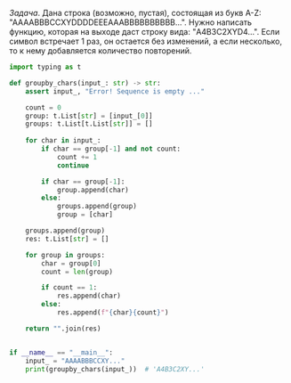 _Задача_. Дана строка (возможно, пустая), состоящая из букв A-Z: "AAAABBBCCXYDDDDEEEAAABBBBBBBBBB...". Нужно написать функцию, которая на выходе даст строку вида: "A4B3C2XYD4...". Если символ встречает 1 раз, он остается без изменений, а если несколько, то к нему добавляется количество повторений.
```python
import typing as t

def groupby_chars(input_: str) -> str:
    assert input_, "Error! Sequence is empty ..."

    count = 0
    group: t.List[str] = [input_[0]]
    groups: t.List[t.List[str]] = []
    
    for char in input_:
        if char == group[-1] and not count:
            count += 1
            continue

        if char == group[-1]:
            group.append(char)
        else:
            groups.append(group)
            group = [char]

	groups.append(group)
    res: t.List[str] = []

    for group in groups:
        char = group[0]
        count = len(group)

        if count == 1:
            res.append(char)
        else:
            res.append(f"{char}{count}")

    return "".join(res)


if __name__ == "__main__":
    input_ = "AAAABBBCCXY..."
	print(groupby_chars(input_))  # 'A4B3C2XY...'
```